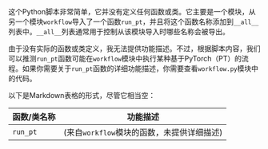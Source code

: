 这个Python脚本非常简单，它并没有定义任何函数或类。它主要是一个模块，从另一个模块`workflow`导入了一个函数`run_pt`，并且将这个函数名称添加到`__all__`列表中。`__all__`列表通常用于控制从该模块导入时哪些名称会被导出。

由于没有实际的函数或类定义，我无法提供功能描述。不过，根据脚本内容，我们可以推测`run_pt`函数可能在`workflow`模块中执行某种基于PyTorch（PT）的流程。如果你需要关于`run_pt`函数的详细功能描述，你需要查看`workflow.py`模块中的代码。

以下是Markdown表格的形式，尽管它相当空：

| 函数/类名称 | 功能描述 |
| --- | --- |
| `run_pt` | (来自`workflow`模块的函数，未提供详细描述) |
